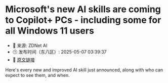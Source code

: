 # Microsoft's new AI skills are coming to Copilot+ PCs - including some for all Windows 11 users
- 📅 来源: ZDNet AI
- 🕒 发布时间（东八区）: 2025-05-07 03:39:37
- 🔗 [原文链接](https://www.zdnet.com/article/microsofts-new-ai-skills-are-coming-to-copilot-pcs-including-some-for-all-windows-11-users/)

Here's every new and improved AI skill just announced, along with who can expect to see them, and when.